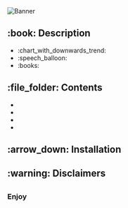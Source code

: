 <!DOCTYPE html>
<html>
<head>
  <meta charset="UTF-8">
</head>
<body>
  <img src="" alt="Banner"/>
  
  <h2>:book: Description</h2>
  <ul>
    <li>:chart_with_downwards_trend: </li>
    <li>:speech_balloon: </li>
    <li>:books: </li>
  </ul>

  <h2>:file_folder: Contents</h2>
  <p>  </p>
  <ul>
    <li><strong>  </strong>  </li>
    <li><strong>  </strong>  </li>
    <li><strong>  </strong>  </li>
    <li><strong>  </strong>  </li>
  </ul>

  <h2>:arrow_down: Installation</h2>
  <p>
    
  </p>
  
  <h2>:warning: Disclaimers</h2>
  <p>
    
  </p>
  <p>
    
  </p>
  <h2></h2>
  <h3> Enjoy </h3>
</body>
</html>
